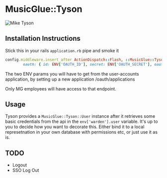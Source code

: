 # MusicGlue::Tyson

![Mike Tyson](http://www.returnofkings.com/wp-content/uploads/2014/01/tyson-2.jpg)

## Installation Instructions

Stick this in your rails `application.rb` pipe and smoke it

```ruby
config.middleware.insert_after ActionDispatch::Flash, ::MusicGlue::Tyson,
        oauth: { id: ENV['OAUTH_ID'], secret: ENV['OAUTH_SECRET'], oauth_options: { provider_ignores_state: true } }
```

The two ENV params you will have to get from the user-accounts application, by setting up a new application /oauth/applications

Only MG employees will have access to that endpoint.

## Usage

Tyson provides a `MusicGlue::Tyson::User` instance after it retrieves some basic credentials from the api in the `env['warden'].user` variable. It's up to you to decide how you want to decorate this. Either bind it to a local represetnation in your own database with permissions etc, or just use it as is.

## TODO

 - Logout
 - SSO Log Out

